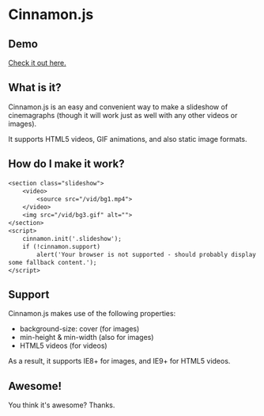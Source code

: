 Cinnamon.js
====================

Demo
---------------------

[Check it out here.](http://scriptist.github.io/Cinnamon.js/demo.html)

What is it?
---------------------

Cinnamon.js is an easy and convenient way to make a slideshow of cinemagraphs (though it will work just as well with any other videos or images).

It supports HTML5 videos, GIF animations, and also static image formats.

How do I make it work?
---------------------

	<section class="slideshow">
		<video>
			<source src="/vid/bg1.mp4">
		</video>
		<img src="/vid/bg3.gif" alt="">
	</section>
	<script>
		cinnamon.init('.slideshow');
		if (!cinnamon.support)
			alert('Your browser is not supported - should probably display some fallback content.');
	</script>


Support
---------------------

Cinnamon.js makes use of the following properties:

- background-size: cover (for images)
- min-height & min-width (also for images)
- HTML5 videos (for videos)

As a result, it supports IE8+ for images, and IE9+ for HTML5 videos.


Awesome!
---------------------

You think it's awesome? Thanks.
